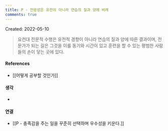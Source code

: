 ```yaml
---
title: P - 전문성은 유전이 아니라 연습의 질과 양에 비례
comments: true
---
```


Created: 2022-05-10

>요컨대 전문적 수행은 유전적 경향이 아니라 연습의 질과 양에 따른 결과이며, 전문가가 되는 길은 그것을 이룰 동기와 시간이 있고 훈련을 할 수 있는 평범한 사람들의 손이 닿는 곳에 있다.

#### References
- [[어떻게 공부할 것인가]]

#### 생각
- 

#### 연결
- [[P - 충족감을 주는 일을 꾸준히 선택하며 우수성을 키운다.]]